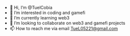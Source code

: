 - 👋 Hi, I’m @TuelCobia
- 👀 I’m interested in coding and gamefi
- 🌱 I’m currently learning web3
- 💞️ I’m looking to collaborate on web3 and gamefi projects
- 📫 How to reach me via email TueL05221@gmail.com

<!---
TuelCobia/TuelCobia is a ✨ special ✨ repository because its `README.md` (this file) appears on your GitHub profile.
You can click the Preview link to take a look at your changes.
--->
